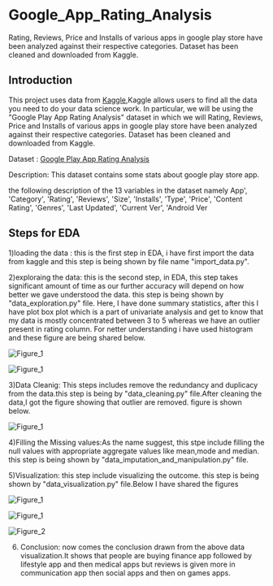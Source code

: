 # Google_App_Rating_Analysis
Rating, Reviews, Price and Installs of various apps in google play store have been analyzed against their respective categories. Dataset has been cleaned and downloaded from Kaggle.
## Introduction
This project uses data from [Kaggle](https://www.kaggle.com/datasets?sort=votes&fileType=csv&sizeStart=50%2CMB&tasksOnly=true),Kaggle allows users to find all the data you need to do your data science work. In particular, we will be using the "Google Play App Rating Analysis" dataset in which we will Rating, Reviews, Price and Installs of various apps in google play store have been analyzed against their respective categories. Dataset has been cleaned and downloaded from Kaggle.
 
 Dataset : [Google Play App Rating Analysis](https://www.kaggle.com/moinuddinmaruf/google-play-app-rating-analysis)
 
 Description: This dataset contains some stats about google play store app.

 the following description of the 13 variables in the dataset namely App', 'Category', 'Rating', 'Reviews', 'Size', 'Installs', 'Type',
       'Price', 'Content Rating', 'Genres', 'Last Updated', 'Current Ver',
       'Android Ver
## Steps for EDA
1)loading the data : this is the first step in EDA, i have first import the data from kaggle and this step is being shown by file name "import_data.py".

2)exploraing the data: this is the second step, in EDA, this step takes significant amount of time as our further accuracy will depend on how better we gave understood the data. this step is being shown by "data_exploration.py" file. Here, I have done summary statistics, after this I have plot box plot which is a part of univariate analysis and get to know that my data is mostly concentrated between 3 to 5 whereas we have an outlier present in rating column. For netter understanding i have used histogram and these figure are being shared below.


 
![Figure_1](https://user-images.githubusercontent.com/91373430/141886255-6b1a5139-906f-40e8-8d22-17091957568d.png)

![Figure_1](https://user-images.githubusercontent.com/91373430/141887628-584ae0b1-ea63-4e1e-aa1d-3cfd9da84d21.png)

3)Data Cleanig: This steps includes remove the redundancy and duplicacy from the data.this step is being by "data_cleaning.py" file.After cleaning the data,I got the figure showing that outlier are removed. figure is shown below.

![Figure_1](https://user-images.githubusercontent.com/91373430/141888793-7fdcb6bd-bf4e-4d92-adc9-1d12e0be4533.png)

4)Filling the Missing values:As the name suggest, this stpe include filling the null values with appropriate aggregate values like mean,mode and median.
  this step is being  shown by "data_imputation_and_manipulation.py" file.

5)Visualization: this step include visualizing the outcome. this step is being shown by "data_visualization.py" file.Below I have shared the figures

![Figure_1](https://user-images.githubusercontent.com/91373430/141889456-27701788-525c-4b04-8895-29404d910d9a.png)

![Figure_1](https://user-images.githubusercontent.com/91373430/141889670-c87edbe5-454a-4e14-b36e-c6058adbf217.png)

![Figure_2](https://user-images.githubusercontent.com/91373430/141889769-248554d9-30dc-41d3-b004-41bb0352b800.png)

6) Conclusion: now comes the conclusion drawn from the above data visualization.It shows that people are buying finance app followed by lifestyle app and then medical apps but reviews is given more in communication app then social apps and then on games apps.



